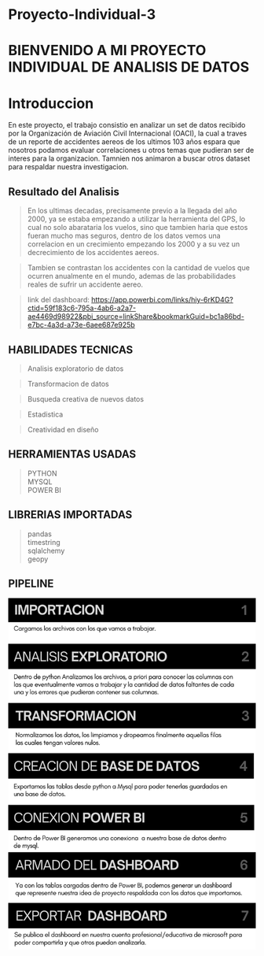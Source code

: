 # Proyecto-Individual-3

# BIENVENIDO A MI PROYECTO INDIVIDUAL DE ANALISIS DE DATOS

# Introduccion

En este proyecto, el trabajo consistio en analizar un set de datos recibido por la Organización de Aviación Civil Internacional (OACI),
la cual a traves de un reporte de accidentes aereos de los ultimos 103 años espara que nosotros podamos evaluar correlaciones u otros temas que pudieran ser de 
interes para la organizacion. Tamnien nos animaron a buscar otros dataset para respaldar nuestra investigacion.

## Resultado del Analisis
> En los ultimas decadas, precisamente previo a la llegada del año 2000, ya se estaba empezando a utilizar la herramienta del GPS, lo cual no solo abarataria
los vuelos, sino que tambien haria que estos fueran mucho mas seguros, dentro de los datos vemos una correlacion en un crecimiento empezando los 2000 y a su vez
un decrecimiento de los accidentes aereos.

> Tambien se contrastan los accidentes con la cantidad de vuelos que ocurren anualmente en el mundo, ademas de las probabilidades reales de sufrir un accidente aereo.

>link del dashboard: https://app.powerbi.com/links/hiy-6rKD4G?ctid=59f183c6-795a-4ab6-a2a7-ae4469d98922&pbi_source=linkShare&bookmarkGuid=bc1a86bd-e7bc-4a3d-a73e-6aee687e925b


## HABILIDADES TECNICAS
> Analisis exploratorio de datos <br />

> Transformacion de datos <br />

> Busqueda creativa de nuevos datos <br />

> Estadistica

> Creatividad en diseño

## HERRAMIENTAS USADAS
> PYTHON <br />
> MYSQL <br />
> POWER BI <br />

## LIBRERIAS IMPORTADAS
> pandas <br />
> timestring <br />
> sqlalchemy <br />
> geopy <br />

## PIPELINE

![Alt](/Pipeline/Pipeline.png)
